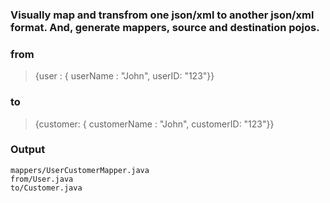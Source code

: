 ### Visually map and transfrom one json/xml to another json/xml format. And, generate mappers, source and destination pojos.

### from

> {user : { userName : "John", userID: "123"}}
### to
> {customer: { customerName : "John", customerID: "123"}}

### Output
```
mappers/UserCustomerMapper.java
from/User.java
to/Customer.java
```

